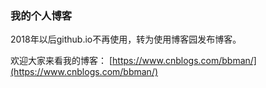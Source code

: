 ### 我的个人博客
2018年以后github.io不再使用，转为使用博客园发布博客。

欢迎大家来看我的博客： [https://www.cnblogs.com/bbman/](https://www.cnblogs.com/bbman/)
